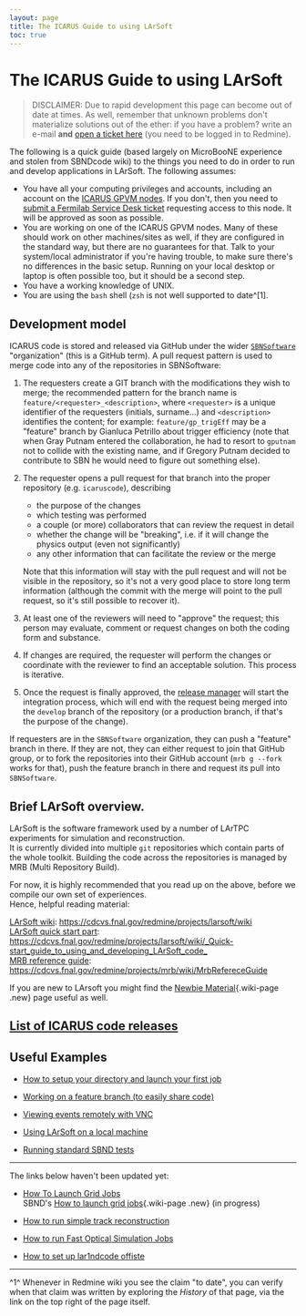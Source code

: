 ```yaml
---
layout: page
title: The ICARUS Guide to using LArSoft
toc: true
---
```




The ICARUS Guide to using LArSoft
======================================================================================


> DISCLAIMER: Due to rapid development this page can become out of date
> at times. As well, remember that unknown problems don\'t materialize
> solutions out of the ether: if you have a problem? write an e-mail
> **and** [open a ticket
> here](https://cdcvs.fnal.gov/redmine/projects/icaruscode/issues/new)
> (you need to be logged in to Redmine).

The following is a quick guide (based largely on MicroBooNE experience
and stolen from SBNDcode wiki) to the things you need to do in order to
run and develop applications in LArSoft. The following assumes:

-   You have all your computing privileges and accounts, including an
    account on the [ICARUS GPVM
    nodes](Computing_resources.html#Where-to-work-interactive-nodes-GPVM).
    If you don't, then you need to [submit a Fermilab Service Desk
    ticket](Computing_resources.html#Opening-a-ticket-in-Fermilab-Service-Desk)
    requesting access to this node. It will be approved as soon as
    possible.
-   You are working on one of the ICARUS GPVM nodes. Many of these
    should work on other machines/sites as well, if they are configured
    in the standard way, but there are no guarantees for that. Talk to
    your system/local administrator if you're having trouble, to make
    sure there's no differences in the basic setup. Running on your
    local desktop or laptop is often possible too, but it should be a
    second step.
-   You have a working knowledge of UNIX.
-   You are using the `bash` shell (`zsh` is not well supported to
    date^[1].


Development model
------------------

ICARUS code is stored and released via GitHub under the wider [`SBNSoftware`](https://github.com/SBNSoftware) "organization" (this is a GitHub term).
A pull request pattern is used to merge code into any of the repositories in SBNSoftware:
1. The requesters create a GIT branch with the modifications they wish to merge; the recommended pattern for the branch name is `feature/<requester>_<description>`, where `<requester>` is a unique identifier of the requesters (initials, surname...) and `<description>` identifies the content; for example: `feature/gp_trigEff` may be a "feature" branch by Gianluca Petrillo about trigger efficiency (note that when Gray Putnam entered the collaboration, he had to resort to `gputnam` not to collide with the existing name, and if Gregory Putnam decided to contribute to SBN he would need to figure out something else).
2. The requester opens a pull request for that branch into the proper repository (e.g. `icaruscode`), describing
    * the purpose of the changes
    * which testing was performed
    * a couple (or more) collaborators that can review the request in detail
    * whether the change will be "breaking", i.e. if it will change the physics output (even not significantly)
    * any other information that can facilitate the review or the merge 
   
   Note that this information will stay with the pull request and will not be visible in the repository, so it's not a very good place to store long term information (although the commit with the merge will point to the pull request, so it's still possible to recover it).
3. At least one of the reviewers will need to "approve" the request; this person may evaluate, comment or request changes on both the coding form and substance.
4. If changes are required, the requester will perform the changes or coordinate with the reviewer to find an acceptable solution. This process is iterative.
5. Once the request is finally approved, the [release manager](../AnalysisInfrastructure/ReleaseManagement/rm_main,md) will start the integration process, which will end with the request being merged into the `develop` branch of the repository (or a production branch, if that's the purpose of the change).

If requesters are in the `SBNSoftware` organization, they can push a "feature" branch in there.
If they are not, they can either request to join that GitHub group, or to fork the repositories into their GitHub account (`mrb g --fork` works for that), push the feature branch in there and request its pull into `SBNSoftware`.



Brief LArSoft overview.
-----------------------------------------------------------------

LArSoft is the software framework used by a number of LArTPC experiments
for simulation and reconstruction.\
It is currently divided into multiple `git` repositories which contain
parts of the whole toolkit. Building the code across the repositories is
managed by MRB (Multi Repository Build).

For now, it is highly recommended that you read up on the above, before
we compile our own set of experiences.\
Hence, helpful reading material:

[LArSoft wiki](.html):
<https://cdcvs.fnal.gov/redmine/projects/larsoft/wiki>\
[LArSoft quick start
part](_Quick-start_guide_to_using_and_developing_LArSoft_code_.html):
<https://cdcvs.fnal.gov/redmine/projects/larsoft/wiki/_Quick-start_guide_to_using_and_developing_LArSoft_code_>\
[MRB reference guide](MrbRefereceGuide.html):
<https://cdcvs.fnal.gov/redmine/projects/mrb/wiki/MrbRefereceGuide>

If you are new to LArsoft you might find the [Newbie
Material](Newbie_Material.html){.wiki-page .new} page useful as well.



[List of ICARUS code releases](List_of_ICARUS_code_releases.html)
-----------------------------------------------------------------------------------------------------------------------------



Useful Examples
--------------------------------------------------

-   [How to setup your directory and launch your first
    job](How_to_setup_your_directory_and_launch_your_first_job.html)

<!-- -->

-   [Working on a feature branch (to easily share
    code)](Working_on_a_feature_branch_(to_easily_share_code).html)

<!-- -->

-   [Viewing events remotely with
    VNC](Viewing_events_remotely_with_VNC.html)

<!-- -->

-   [Using LArSoft on a local
    machine](Using_LArSoft_on_a_local_machine.html)

<!-- -->

-   [Running standard SBND
    tests](Integration_test_guide.html)

------------------------------------------------------------------------

The links below haven\'t been updated yet:

-   [How To Launch Grid Jobs](How_To_Launch_Grid_Jobs.html)\
    SBND\'s [How to launch grid
    jobs](How_to_launch_grid_jobs.html){.wiki-page .new} (in progress)

<!-- -->

-   [How to run simple track
    reconstruction](How_to_run_simple_track_reconstruction_.html)

<!-- -->

-   [How to run Fast Optical Simulation
    Jobs](How_to_run_Fast_Optical_Simulation_Jobs_.html)

<!-- -->

-   [How to set up lar1ndcode
    offiste](How_to_set_up_lar1ndcode_offiste.html)

------------------------------------------------------------------------

^1^ Whenever in Redmine wiki you see the claim \"to date\", you can
verify when that claim was written by exploring the *History* of that
page, via the link on the top right of the page itself.

